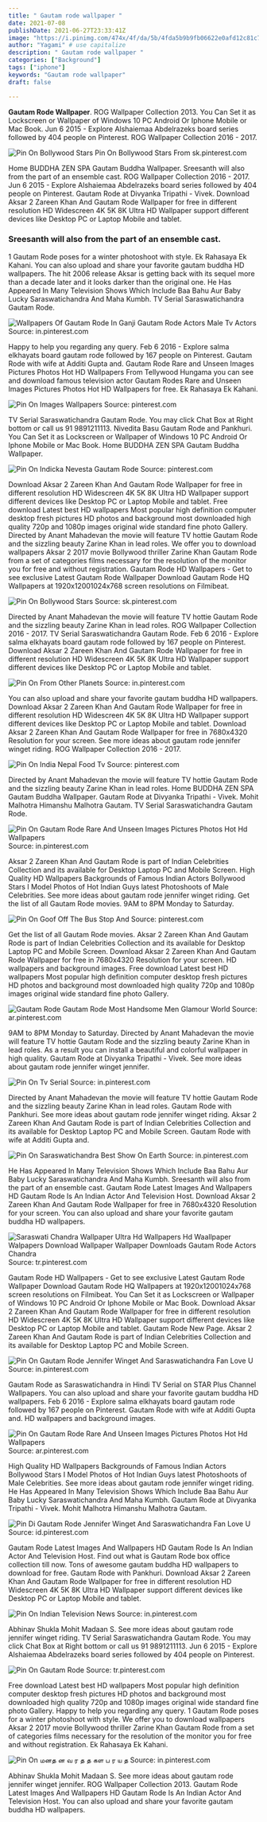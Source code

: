 ```yaml
---
title: " Gautam rode wallpaper "
date: 2021-07-08
publishDate: 2021-06-27T23:33:41Z
image: "https://i.pinimg.com/474x/4f/da/5b/4fda5b9b9fb06622e0afd12c81c7940a.jpg"
author: "Yagami" # use capitalize
description: " Gautam rode wallpaper "
categories: ["Background"]
tags: ["iphone"]
keywords: "Gautam rode wallpaper"
draft: false

---
```



**Gautam Rode Wallpaper**. ROG Wallpaper Collection 2013. You Can Set it as Lockscreen or Wallpaper of Windows 10 PC Android Or Iphone Mobile or Mac Book. Jun 6 2015 - Explore Alshaiemaa Abdelrazeks board series followed by 404 people on Pinterest. ROG Wallpaper Collection 2016 - 2017.

![Pin On Bollywood Stars](https://i.pinimg.com/originals/04/f4/1b/04f41b9d2c8a51f6614e4ce3c73edfa5.jpg "Pin On Bollywood Stars")
Pin On Bollywood Stars From sk.pinterest.com


Home BUDDHA ZEN SPA Gautam Buddha Wallpaper. Sreesanth will also from the part of an ensemble cast. ROG Wallpaper Collection 2016 - 2017. Jun 6 2015 - Explore Alshaiemaa Abdelrazeks board series followed by 404 people on Pinterest. Gautam Rode at Divyanka Tripathi - Vivek. Download Aksar 2 Zareen Khan And Gautam Rode Wallpaper for free in different resolution HD Widescreen 4K 5K 8K Ultra HD Wallpaper support different devices like Desktop PC or Laptop Mobile and tablet.

### Sreesanth will also from the part of an ensemble cast.

1 Gautam Rode poses for a winter photoshoot with style. Ek Rahasaya Ek Kahani. You can also upload and share your favorite gautam buddha HD wallpapers. The hit 2006 release Aksar is getting back with its sequel more than a decade later and it looks darker than the original one. He Has Appeared In Many Television Shows Which Include Baa Bahu Aur Baby Lucky Saraswatichandra And Maha Kumbh. TV Serial Saraswatichandra Gautam Rode.


![Wallpapers Of Gautam Rode In Ganji Gautam Rode Actors Male Tv Actors](https://i.pinimg.com/originals/c5/b2/db/c5b2db9bfbdb016dca0992a091916b65.jpg "Wallpapers Of Gautam Rode In Ganji Gautam Rode Actors Male Tv Actors")
Source: in.pinterest.com

Happy to help you regarding any query. Feb 6 2016 - Explore salma elkhayats board gautam rode followed by 167 people on Pinterest. Gautam Rode with wife at Additi Gupta and. Gautam Rode Rare and Unseen Images Pictures Photos Hot HD Wallpapers From Tellywood Hungama you can see and download famous television actor Gautam Rodes Rare and Unseen Images Pictures Photos Hot HD Wallpapers for free. Ek Rahasaya Ek Kahani.

![Pin On Images Wallpapers](https://i.pinimg.com/originals/ad/79/fb/ad79fbfce6363bd52d06405ac35e2956.jpg "Pin On Images Wallpapers")
Source: pinterest.com

TV Serial Saraswatichandra Gautam Rode. You may click Chat Box at Right bottom or call us 91 9891211113. Nivedita Basu Gautam Rode and Pankhuri. You Can Set it as Lockscreen or Wallpaper of Windows 10 PC Android Or Iphone Mobile or Mac Book. Home BUDDHA ZEN SPA Gautam Buddha Wallpaper.

![Pin On Indicka Nevesta Gautam Rode](https://i.pinimg.com/736x/ad/d4/00/add4001420c3b81d55e6899b1b4eac1c.jpg "Pin On Indicka Nevesta Gautam Rode")
Source: pinterest.com

Download Aksar 2 Zareen Khan And Gautam Rode Wallpaper for free in different resolution HD Widescreen 4K 5K 8K Ultra HD Wallpaper support different devices like Desktop PC or Laptop Mobile and tablet. Free download Latest best HD wallpapers Most popular high definition computer desktop fresh pictures HD photos and background most downloaded high quality 720p and 1080p images original wide standard fine photo Gallery. Directed by Anant Mahadevan the movie will feature TV hottie Gautam Rode and the sizzling beauty Zarine Khan in lead roles. We offer you to download wallpapers Aksar 2 2017 movie Bollywood thriller Zarine Khan Gautam Rode from a set of categories films necessary for the resolution of the monitor you for free and without registration. Gautam Rode HD Wallpapers - Get to see exclusive Latest Gautam Rode Wallpaper Download Gautam Rode HQ Wallpapers at 1920x12001024x768 screen resolutions on Filmibeat.

![Pin On Bollywood Stars](https://i.pinimg.com/originals/04/f4/1b/04f41b9d2c8a51f6614e4ce3c73edfa5.jpg "Pin On Bollywood Stars")
Source: sk.pinterest.com

Directed by Anant Mahadevan the movie will feature TV hottie Gautam Rode and the sizzling beauty Zarine Khan in lead roles. ROG Wallpaper Collection 2016 - 2017. TV Serial Saraswatichandra Gautam Rode. Feb 6 2016 - Explore salma elkhayats board gautam rode followed by 167 people on Pinterest. Download Aksar 2 Zareen Khan And Gautam Rode Wallpaper for free in different resolution HD Widescreen 4K 5K 8K Ultra HD Wallpaper support different devices like Desktop PC or Laptop Mobile and tablet.

![Pin On From Other Planets](https://i.pinimg.com/originals/37/c3/fc/37c3fc2abfd28d16c9edc554a7fc96f1.jpg "Pin On From Other Planets")
Source: in.pinterest.com

You can also upload and share your favorite gautam buddha HD wallpapers. Download Aksar 2 Zareen Khan And Gautam Rode Wallpaper for free in different resolution HD Widescreen 4K 5K 8K Ultra HD Wallpaper support different devices like Desktop PC or Laptop Mobile and tablet. Download Aksar 2 Zareen Khan And Gautam Rode Wallpaper for free in 7680x4320 Resolution for your screen. See more ideas about gautam rode jennifer winget riding. ROG Wallpaper Collection 2016 - 2017.

![Pin On India Nepal Food Tv](https://i.pinimg.com/originals/48/f4/da/48f4dafb5ae620d62997fab26da827b1.jpg "Pin On India Nepal Food Tv")
Source: pinterest.com

Directed by Anant Mahadevan the movie will feature TV hottie Gautam Rode and the sizzling beauty Zarine Khan in lead roles. Home BUDDHA ZEN SPA Gautam Buddha Wallpaper. Gautam Rode at Divyanka Tripathi - Vivek. Mohit Malhotra Himanshu Malhotra Gautam. TV Serial Saraswatichandra Gautam Rode.

![Pin On Gautam Rode Rare And Unseen Images Pictures Photos Hot Hd Wallpapers](https://i.pinimg.com/originals/f0/f8/a9/f0f8a9584e4d275849fcec27c1c23197.jpg "Pin On Gautam Rode Rare And Unseen Images Pictures Photos Hot Hd Wallpapers")
Source: in.pinterest.com

Aksar 2 Zareen Khan And Gautam Rode is part of Indian Celebrities Collection and its available for Desktop Laptop PC and Mobile Screen. High Quality HD Wallpapers Backgrounds of Famous Indian Actors Bollywood Stars I Model Photos of Hot Indian Guys latest Photoshoots of Male Celebrities. See more ideas about gautam rode jennifer winget riding. Get the list of all Gautam Rode movies. 9AM to 8PM Monday to Saturday.

![Pin On Goof Off The Bus Stop And](https://i.pinimg.com/564x/b0/db/4a/b0db4ab8b732e16728343f56c4f6dfde.jpg "Pin On Goof Off The Bus Stop And")
Source: pinterest.com

Get the list of all Gautam Rode movies. Aksar 2 Zareen Khan And Gautam Rode is part of Indian Celebrities Collection and its available for Desktop Laptop PC and Mobile Screen. Download Aksar 2 Zareen Khan And Gautam Rode Wallpaper for free in 7680x4320 Resolution for your screen. HD wallpapers and background images. Free download Latest best HD wallpapers Most popular high definition computer desktop fresh pictures HD photos and background most downloaded high quality 720p and 1080p images original wide standard fine photo Gallery.

![Gautam Rode Gautam Rode Most Handsome Men Glamour World](https://i.pinimg.com/originals/a9/02/b5/a902b573736437893a5d360fe744ff68.jpg "Gautam Rode Gautam Rode Most Handsome Men Glamour World")
Source: ar.pinterest.com

9AM to 8PM Monday to Saturday. Directed by Anant Mahadevan the movie will feature TV hottie Gautam Rode and the sizzling beauty Zarine Khan in lead roles. As a result you can install a beautiful and colorful wallpaper in high quality. Gautam Rode at Divyanka Tripathi - Vivek. See more ideas about gautam rode jennifer winget jennifer.

![Pin On Tv Serial](https://i.pinimg.com/474x/a7/1d/a6/a71da68976abee2bdcb6e1553767d69b.jpg "Pin On Tv Serial")
Source: in.pinterest.com

Directed by Anant Mahadevan the movie will feature TV hottie Gautam Rode and the sizzling beauty Zarine Khan in lead roles. Gautam Rode with Pankhuri. See more ideas about gautam rode jennifer winget riding. Aksar 2 Zareen Khan And Gautam Rode is part of Indian Celebrities Collection and its available for Desktop Laptop PC and Mobile Screen. Gautam Rode with wife at Additi Gupta and.

![Pin On Saraswatichandra Best Show On Earth](https://i.pinimg.com/originals/eb/c2/e5/ebc2e51977587e71b0c31ce1c9d0fce9.jpg "Pin On Saraswatichandra Best Show On Earth")
Source: in.pinterest.com

He Has Appeared In Many Television Shows Which Include Baa Bahu Aur Baby Lucky Saraswatichandra And Maha Kumbh. Sreesanth will also from the part of an ensemble cast. Gautam Rode Latest Images And Wallpapers HD Gautam Rode Is An Indian Actor And Television Host. Download Aksar 2 Zareen Khan And Gautam Rode Wallpaper for free in 7680x4320 Resolution for your screen. You can also upload and share your favorite gautam buddha HD wallpapers.

![Saraswati Chandra Wallpaper Ultra Hd Wallpapers Hd Waallpaper Walpapers Download Wallpaper Wallpaper Downloads Gautam Rode Actors Chandra](https://i.pinimg.com/originals/7c/41/c9/7c41c9c97d71d2e30bedec7ddd8e0524.jpg "Saraswati Chandra Wallpaper Ultra Hd Wallpapers Hd Waallpaper Walpapers Download Wallpaper Wallpaper Downloads Gautam Rode Actors Chandra")
Source: tr.pinterest.com

Gautam Rode HD Wallpapers - Get to see exclusive Latest Gautam Rode Wallpaper Download Gautam Rode HQ Wallpapers at 1920x12001024x768 screen resolutions on Filmibeat. You Can Set it as Lockscreen or Wallpaper of Windows 10 PC Android Or Iphone Mobile or Mac Book. Download Aksar 2 Zareen Khan And Gautam Rode Wallpaper for free in different resolution HD Widescreen 4K 5K 8K Ultra HD Wallpaper support different devices like Desktop PC or Laptop Mobile and tablet. Gautam Rode New Page. Aksar 2 Zareen Khan And Gautam Rode is part of Indian Celebrities Collection and its available for Desktop Laptop PC and Mobile Screen.

![Pin On Gautam Rode Jennifer Winget And Saraswatichandra Fan Love U](https://i.pinimg.com/originals/7e/39/39/7e3939cba8b1d4666bc0bcc23b9644d2.jpg "Pin On Gautam Rode Jennifer Winget And Saraswatichandra Fan Love U")
Source: in.pinterest.com

Gautam Rode as Saraswatichandra in Hindi TV Serial on STAR Plus Channel Wallpapers. You can also upload and share your favorite gautam buddha HD wallpapers. Feb 6 2016 - Explore salma elkhayats board gautam rode followed by 167 people on Pinterest. Gautam Rode with wife at Additi Gupta and. HD wallpapers and background images.

![Pin On Gautam Rode Rare And Unseen Images Pictures Photos Hot Hd Wallpapers](https://i.pinimg.com/originals/00/47/02/004702f86e1dc693e64e28772ebfc6bf.jpg "Pin On Gautam Rode Rare And Unseen Images Pictures Photos Hot Hd Wallpapers")
Source: ar.pinterest.com

High Quality HD Wallpapers Backgrounds of Famous Indian Actors Bollywood Stars I Model Photos of Hot Indian Guys latest Photoshoots of Male Celebrities. See more ideas about gautam rode jennifer winget riding. He Has Appeared In Many Television Shows Which Include Baa Bahu Aur Baby Lucky Saraswatichandra And Maha Kumbh. Gautam Rode at Divyanka Tripathi - Vivek. Mohit Malhotra Himanshu Malhotra Gautam.

![Pin Di Gautam Rode Jennifer Winget And Saraswatichandra Fan Love U](https://i.pinimg.com/originals/1d/89/47/1d89470961b82c49ce1ad710f20c6646.jpg "Pin Di Gautam Rode Jennifer Winget And Saraswatichandra Fan Love U")
Source: id.pinterest.com

Gautam Rode Latest Images And Wallpapers HD Gautam Rode Is An Indian Actor And Television Host. Find out what is Gautam Rode box office collection till now. Tons of awesome gautam buddha HD wallpapers to download for free. Gautam Rode with Pankhuri. Download Aksar 2 Zareen Khan And Gautam Rode Wallpaper for free in different resolution HD Widescreen 4K 5K 8K Ultra HD Wallpaper support different devices like Desktop PC or Laptop Mobile and tablet.

![Pin On Indian Television News](https://i.pinimg.com/736x/99/b1/b7/99b1b77ab8887e2bdf3259698e0ab0bf.jpg "Pin On Indian Television News")
Source: in.pinterest.com

Abhinav Shukla Mohit Madaan S. See more ideas about gautam rode jennifer winget riding. TV Serial Saraswatichandra Gautam Rode. You may click Chat Box at Right bottom or call us 91 9891211113. Jun 6 2015 - Explore Alshaiemaa Abdelrazeks board series followed by 404 people on Pinterest.

![Pin On Gautam Rode](https://i.pinimg.com/originals/36/40/4b/36404bdc8d53a172700cde728f9e9bec.jpg "Pin On Gautam Rode")
Source: tr.pinterest.com

Free download Latest best HD wallpapers Most popular high definition computer desktop fresh pictures HD photos and background most downloaded high quality 720p and 1080p images original wide standard fine photo Gallery. Happy to help you regarding any query. 1 Gautam Rode poses for a winter photoshoot with style. We offer you to download wallpapers Aksar 2 2017 movie Bollywood thriller Zarine Khan Gautam Rode from a set of categories films necessary for the resolution of the monitor you for free and without registration. Ek Rahasaya Ek Kahani.

![Pin On மனத ன வ ர த த கள ப ர ய த](https://i.pinimg.com/474x/4f/da/5b/4fda5b9b9fb06622e0afd12c81c7940a.jpg "Pin On மனத ன வ ர த த கள ப ர ய த")
Source: in.pinterest.com

Abhinav Shukla Mohit Madaan S. See more ideas about gautam rode jennifer winget jennifer. ROG Wallpaper Collection 2013. Gautam Rode Latest Images And Wallpapers HD Gautam Rode Is An Indian Actor And Television Host. You can also upload and share your favorite gautam buddha HD wallpapers.

